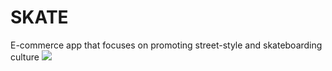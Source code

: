 # SKATE
E-commerce app that focuses on promoting street-style and skateboarding culture
![](https://github.com/xcalimur/SKATE/blob/main/skate_demo_1.gif)
